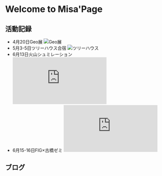 # Welcome to Misa'Page
## 活動記録
* 4月20日Geo展
![Geo展](https://scontent-nrt1-1.xx.fbcdn.net/v/t1.0-9/30743391_10210409503865553_5862409486051835904_n.jpg?_nc_cat=0&oh=2a3e7d5958747b3faab647a80aeded32&oe=5B7D1E0D)
* 5月3-5日ツリーハウス合宿
![ツリーハウス](https://scontent-nrt1-1.xx.fbcdn.net/v/t1.0-9/31543877_2033531720009122_62424824206589952_n.jpg?_nc_cat=0&oh=d7af49038ab154e74c0d2b3bb1794e2e&oe=5BB9A267)
* 6月13日火山シュミレーション
![火山シュミレーション](https://www.facebook.com/photo.php?fbid=2052581411728135&set=pcb.2052582328394710&type=3)
* 6月15-16日FIG×古橋ゼミ
![FIG×古橋ゼミ](https://www.facebook.com/photo.php?fbid=1156577467813387&set=a.108066839331127.10741.100003834336743&type=3)



## ブログ



